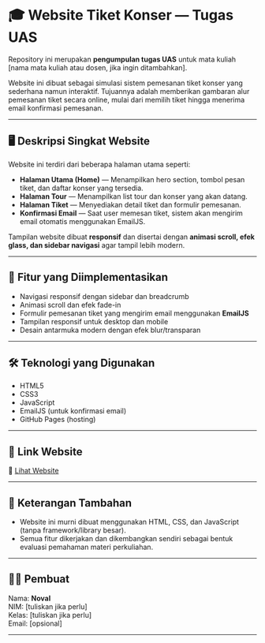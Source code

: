# 🎓 Website Tiket Konser — Tugas UAS

Repository ini merupakan **pengumpulan tugas UAS** untuk mata kuliah [nama mata kuliah atau dosen, jika ingin ditambahkan].

Website ini dibuat sebagai simulasi sistem pemesanan tiket konser yang sederhana namun interaktif. Tujuannya adalah memberikan gambaran alur pemesanan tiket secara online, mulai dari memilih tiket hingga menerima email konfirmasi pemesanan.

---

## 🖥️ Deskripsi Singkat Website

Website ini terdiri dari beberapa halaman utama seperti:

- **Halaman Utama (Home)** — Menampilkan hero section, tombol pesan tiket, dan daftar konser yang tersedia.
- **Halaman Tour** — Menampilkan list tour dan konser yang akan datang.
- **Halaman Tiket** — Menyediakan detail tiket dan formulir pemesanan.
- **Konfirmasi Email** — Saat user memesan tiket, sistem akan mengirim email otomatis menggunakan EmailJS.

Tampilan website dibuat **responsif** dan disertai dengan **animasi scroll, efek glass, dan sidebar navigasi** agar tampil lebih modern.

---

## 📌 Fitur yang Diimplementasikan

- Navigasi responsif dengan sidebar dan breadcrumb
- Animasi scroll dan efek fade-in
- Formulir pemesanan tiket yang mengirim email menggunakan **EmailJS**
- Tampilan responsif untuk desktop dan mobile
- Desain antarmuka modern dengan efek blur/transparan

---

## 🛠️ Teknologi yang Digunakan

- HTML5
- CSS3
- JavaScript
- EmailJS (untuk konfirmasi email)
- GitHub Pages (hosting)

---

## 📌 Link Website

🔗 [Lihat Website](https://portofolionoval.github.io/Website_Tiket_Konser/)

---

## 📝 Keterangan Tambahan

- Website ini murni dibuat menggunakan HTML, CSS, dan JavaScript (tanpa framework/library besar).
- Semua fitur dikerjakan dan dikembangkan sendiri sebagai bentuk evaluasi pemahaman materi perkuliahan.

---

## 🙋‍♂️ Pembuat

Nama: **Noval**  
NIM: [tuliskan jika perlu]  
Kelas: [tuliskan jika perlu]  
Email: [opsional]

---

